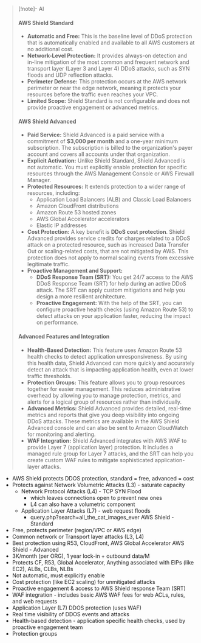 > [!note]- AI
> #### AWS Shield Standard
> - **Automatic and Free:** This is the baseline level of DDoS protection that is automatically enabled and available to all AWS customers at no additional cost.
> - **Network-Level Protection:** It provides always-on detection and in-line mitigation of the most common and frequent network and transport layer (Layer 3 and Layer 4) DDoS attacks, such as SYN floods and UDP reflection attacks.
> - **Perimeter Defense:** This protection occurs at the AWS network perimeter or near the edge network, meaning it protects your resources before the traffic even reaches your VPC.
> - **Limited Scope:** Shield Standard is not configurable and does not provide proactive engagement or advanced metrics.
> #### AWS Shield Advanced
> - **Paid Service:** Shield Advanced is a paid service with a commitment of **$3,000 per month** and a one-year minimum subscription. The subscription is billed to the organization's payer account and covers all accounts under that organization.
> - **Explicit Activation:** Unlike Shield Standard, Shield Advanced is not automatic. You must explicitly enable protection for specific resources through the AWS Management Console or AWS Firewall Manager.
> - **Protected Resources:** It extends protection to a wider range of resources, including:
>     - Application Load Balancers (ALB) and Classic Load Balancers
>     - Amazon CloudFront distributions
>     - Amazon Route 53 hosted zones
>     - AWS Global Accelerator accelerators
>     - Elastic IP addresses
> - **Cost Protection:** A key benefit is **DDoS cost protection**. Shield Advanced provides service credits for charges related to a DDoS attack on a protected resource, such as increased Data Transfer Out or scaling-related costs, that are not mitigated by AWS. This protection does not apply to normal scaling events from excessive legitimate traffic.
> - **Proactive Management and Support:**
>     - **DDoS Response Team (SRT):** You get 24/7 access to the AWS DDoS Response Team (SRT) for help during an active DDoS attack. The SRT can apply custom mitigations and help you design a more resilient architecture.
>     - **Proactive Engagement:** With the help of the SRT, you can configure proactive health checks (using Amazon Route 53) to detect attacks on your application faster, reducing the impact on performance.
> #### Advanced Features and Integration
> - **Health-Based Detection:** This feature uses Amazon Route 53 health checks to detect application unresponsiveness. By using this health data, Shield Advanced can more quickly and accurately detect an attack that is impacting application health, even at lower traffic thresholds.
> - **Protection Groups:** This feature allows you to group resources together for easier management. This reduces administrative overhead by allowing you to manage protection, metrics, and alerts for a logical group of resources rather than individually.
> - **Advanced Metrics:** Shield Advanced provides detailed, real-time metrics and reports that give you deep visibility into ongoing DDoS attacks. These metrics are available in the AWS Shield Advanced console and can also be sent to Amazon CloudWatch for monitoring and alerting.
> - **WAF Integration:** Shield Advanced integrates with AWS WAF to provide Layer 7 (application layer) protection. It includes a managed rule group for Layer 7 attacks, and the SRT can help you create custom WAF rules to mitigate sophisticated application-layer attacks.

- AWS Shield protects DDOS protection, standard = free, advanced = cost
- Protects against Network Volumetric Attacks (L3) - saturate capacity
	- Network Protocol Attacks (L4)  - TCP SYN Flood
		- which leaves connections open to prevent new ones
		- L4 can also have a volumetric component
	- Application Layer Attacks (L7) - web request floods
		- query.php?search=all_the_cat_images_ever
AWS Shield - Standard
- Free, protects perimeter (region/VPC or AWS edge)
- Common network or Transport layer attacks (L3, L4)
- Best protection using R53, CloudFront, AWS Global Accelerator
AWS Shield - Advanced
- 3K/month (per ORG), 1 year lock-in + outbound data/M
- Protects CF, R53, Global Accelerator, Anything associated with EIPs (like EC2), ALBs, CLBs, NLBs
- Not automatic, must explicitly enable
- Cost protection (like EC2 scaling) for unmitigated attacks
- Proactive engagement & access to AWS Shield response Team (SRT)
- WAF integration - includes basic AWS WAF fees for web ACLs, rules, and web requests
- Application Layer (L7) DDOS protection (uses WAF)
- Real time visibility of DDOS events and attacks
- Health-based detection - application specific health checks, used by proactive engagement team
- Protection groups